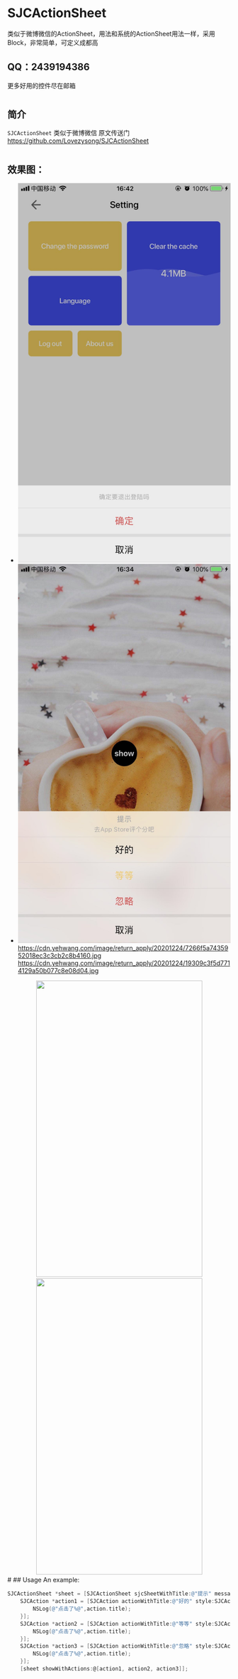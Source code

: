# SJCActionSheet
类似于微博微信的ActionSheet，用法和系统的ActionSheet用法一样，采用Block，非常简单，可定义成都高
## QQ：2439194386
更多好用的控件尽在邮箱
#
## 简介
`SJCActionSheet` 类似于微博微信
原文传送门 https://github.com/Lovezysong/SJCActionSheet
#
## 效果图：
- ![WechatIMG357.jpeg](WechatIMG357.jpeg)
- ![WechatIMG358.jpeg](WechatIMG358.jpeg)
https://cdn.yehwang.com/image/return_apply/20201224/7266f5a7435952018ec3c3cb2c8b4160.jpg
https://cdn.yehwang.com/image/return_apply/20201224/19309c3f5d7714129a50b077c8e08d04.jpg

<div align=center><img width="375" height="667" src="https://cdn.yehwang.com/image/return_apply/20201224/7266f5a7435952018ec3c3cb2c8b4160.jpg"/></div> <div align=center><img width="375" height="667" src="https://cdn.yehwang.com/image/return_apply/20201224/19309c3f5d7714129a50b077c8e08d04.jpg"/></div>
#
## Usage
An example:

```objective-c
SJCActionSheet *sheet = [SJCActionSheet sjcSheetWithTitle:@"提示" message:@"去App Store评个分吧"];
    SJCAction *action1 = [SJCAction actionWithTitle:@"好的" style:SJCActionStyleDefault handler:^(SJCAction *action) {
        NSLog(@"点击了%@",action.title);
    }];
    SJCAction *action2 = [SJCAction actionWithTitle:@"等等" style:SJCActionStyleCancel handler:^(SJCAction *action) {
        NSLog(@"点击了%@",action.title);
    }];
    SJCAction *action3 = [SJCAction actionWithTitle:@"忽略" style:SJCActionStyleDestructive handler:^(SJCAction *action) {
        NSLog(@"点击了%@",action.title);
    }];
    [sheet showWithActions:@[action1, action2, action3]];


